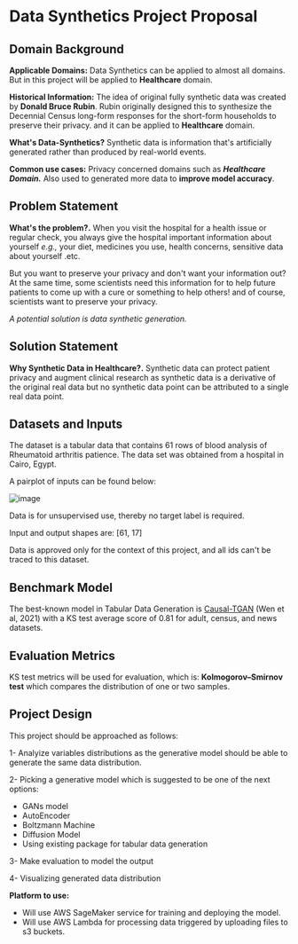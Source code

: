 # Data Synthetics Project Proposal

## Domain Background

**Applicable Domains:** Data Synthetics can be applied to almost all domains. But in this project will be applied to **Healthcare** domain.

**Historical Information:** The idea of original fully synthetic data was created by **Donald Bruce Rubin**. Rubin originally designed this to synthesize the Decennial Census long-form responses for the short-form households to preserve their privacy. and it can be applied to **Healthcare** domain.

**What's Data-Synthetics?** Synthetic data is information that's artificially generated rather than produced by real-world events.

**Common use cases:** Privacy concerned domains such as ***Healthcare Domain.*** Also used to generated more data to **improve model accuracy**.

## Problem Statement

**What's the problem?.** When you visit the hospital for a health issue or regular check, you always give the hospital important information about yourself *e.g.,* your diet, medicines you use, health concerns, sensitive data about yourself .etc.

But you want to preserve your privacy and don't want your information out? At the same time, some scientists need this information for to help future patients to come up with a cure or something to help others! and of course, scientists want to preserve your privacy.

*A potential solution is data synthetic generation.*

## Solution Statement

**Why Synthetic Data in Healthcare?.** Synthetic data can protect patient privacy and augment clinical research as synthetic data is a derivative of the original real data but no synthetic data point can be attributed to a single real data point.

## Datasets and Inputs

The dataset is a tabular data that contains 61 rows of blood analysis of Rheumatoid arthritis patience. The data set was obtained from a hospital in Cairo, Egypt.

A pairplot of inputs can be found below:

![image](https://user-images.githubusercontent.com/59775002/218299875-f42e90bd-4e8d-4213-a811-ad550a3c42b1.png)

Data is for unsupervised use, thereby no target label is required.

Input and output shapes are: [61, 17]

Data is approved only for the context of this project, and all ids can't be traced to this dataset.

## Benchmark Model

The best-known model in Tabular Data Generation is [Causal-TGAN](https://arxiv.org/pdf/2104.10680v1.pdf) (Wen et al, 2021) with a KS test average score of 0.81 for adult, census, and news datasets.

## Evaluation Metrics

KS test metrics will be used for evaluation, which is: **Kolmogorov–Smirnov test** which compares the distribution of one or two samples.

## Project Design

This project should be approached as follows:

1- Analyize variables distributions as the generative model should be able to generate the same data distribution.

2- Picking a generative model which is suggested to be one of the next options:

* GANs model
* AutoEncoder
* Boltzmann Machine
* Diffusion Model
* Using existing package for tabular data generation

3- Make evaluation to model the output

4- Visualizing generated data distribution

**Platform to use:**

* Will use AWS SageMaker service for training and deploying the model.
* Will use AWS Lambda for processing data triggered by uploading files to s3 buckets.
